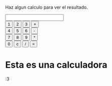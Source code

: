 <html>
  <head>
    <title>Page Title</title>
  </head>
  <body>
    <form name="calculator">
      <p>Haz algun calculo para ver el resultado.</p>
      <input type="textfield" name="ans" value="">
      <br>
      <input type="button" value="1" onClick="document.calculator.ans.value+='1'">
      <input type="button" value="2" onClick="document.calculator.ans.value+='2'">
      <input type="button" value="3" onClick="document.calculator.ans.value+='3'">
      <input type="button" value="+" onClick="document.calculator.ans.value+='+'">
      <br>
      <input type="button" value="4" onClick="document.calculator.ans.value+='4'">
      <input type="button" value="5" onClick="document.calculator.ans.value+='5'">
      <input type="button" value="6" onClick="document.calculator.ans.value+='6'">
      <input type="button" value="-" onClick="document.calculator.ans.value+='-'">
      <br>
      <input type="button" value="7" onClick="document.calculator.ans.value+='7'">
      <input type="button" value="8" onClick="document.calculator.ans.value+='8'">
      <input type="button" value="9" onClick="document.calculator.ans.value+='9'">
      <input type="button" value="*" onClick="document.calculator.ans.value+='*'">
      <br>
      <input type="button" value="0" onClick="document.calculator.ans.value+='0'">
      <input type="reset" value="c">
      <input type="button" value="/" onClick="document.calculator.ans.value+='/'">
      <input type="button" value="=" onClick="document.calculator.ans.value=eval(document.calculator.ans.value)">
    </form>
    <h1>Esta es una calculadora</h1>
    <p>:3</p>
  </body>
</html>
